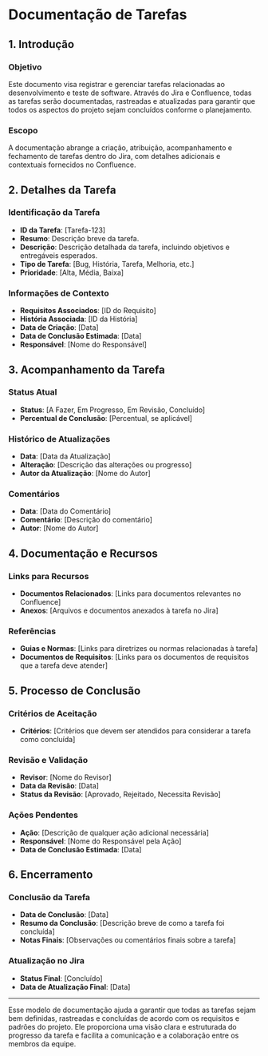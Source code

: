 # Documentação de Tarefas

## 1. Introdução

### Objetivo
Este documento visa registrar e gerenciar tarefas relacionadas ao desenvolvimento e teste de software. Através do Jira e Confluence, todas as tarefas serão documentadas, rastreadas e atualizadas para garantir que todos os aspectos do projeto sejam concluídos conforme o planejamento.

### Escopo
A documentação abrange a criação, atribuição, acompanhamento e fechamento de tarefas dentro do Jira, com detalhes adicionais e contextuais fornecidos no Confluence.

## 2. Detalhes da Tarefa

### Identificação da Tarefa
- **ID da Tarefa**: [Tarefa-123]
- **Resumo**: Descrição breve da tarefa.
- **Descrição**: Descrição detalhada da tarefa, incluindo objetivos e entregáveis esperados.
- **Tipo de Tarefa**: [Bug, História, Tarefa, Melhoria, etc.]
- **Prioridade**: [Alta, Média, Baixa]

### Informações de Contexto
- **Requisitos Associados**: [ID do Requisito]
- **História Associada**: [ID da História]
- **Data de Criação**: [Data]
- **Data de Conclusão Estimada**: [Data]
- **Responsável**: [Nome do Responsável]

## 3. Acompanhamento da Tarefa

### Status Atual
- **Status**: [A Fazer, Em Progresso, Em Revisão, Concluído]
- **Percentual de Conclusão**: [Percentual, se aplicável]

### Histórico de Atualizações
- **Data**: [Data da Atualização]
- **Alteração**: [Descrição das alterações ou progresso]
- **Autor da Atualização**: [Nome do Autor]

### Comentários
- **Data**: [Data do Comentário]
- **Comentário**: [Descrição do comentário]
- **Autor**: [Nome do Autor]

## 4. Documentação e Recursos

### Links para Recursos
- **Documentos Relacionados**: [Links para documentos relevantes no Confluence]
- **Anexos**: [Arquivos e documentos anexados à tarefa no Jira]

### Referências
- **Guias e Normas**: [Links para diretrizes ou normas relacionadas à tarefa]
- **Documentos de Requisitos**: [Links para os documentos de requisitos que a tarefa deve atender]

## 5. Processo de Conclusão

### Critérios de Aceitação
- **Critérios**: [Critérios que devem ser atendidos para considerar a tarefa como concluída]

### Revisão e Validação
- **Revisor**: [Nome do Revisor]
- **Data da Revisão**: [Data]
- **Status da Revisão**: [Aprovado, Rejeitado, Necessita Revisão]

### Ações Pendentes
- **Ação**: [Descrição de qualquer ação adicional necessária]
- **Responsável**: [Nome do Responsável pela Ação]
- **Data de Conclusão Estimada**: [Data]

## 6. Encerramento

### Conclusão da Tarefa
- **Data de Conclusão**: [Data]
- **Resumo da Conclusão**: [Descrição breve de como a tarefa foi concluída]
- **Notas Finais**: [Observações ou comentários finais sobre a tarefa]

### Atualização no Jira
- **Status Final**: [Concluído]
- **Data de Atualização Final**: [Data]

---

Esse modelo de documentação ajuda a garantir que todas as tarefas sejam bem definidas, rastreadas e concluídas de acordo com os requisitos e padrões do projeto. Ele proporciona uma visão clara e estruturada do progresso da tarefa e facilita a comunicação e a colaboração entre os membros da equipe.